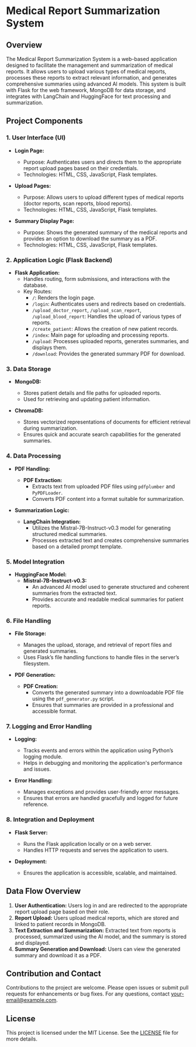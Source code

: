 # Medical Report Summarization System

## Overview

The Medical Report Summarization System is a web-based application designed to facilitate the management and summarization of medical reports. It allows users to upload various types of medical reports, processes these reports to extract relevant information, and generates comprehensive summaries using advanced AI models. This system is built with Flask for the web framework, MongoDB for data storage, and integrates with LangChain and HuggingFace for text processing and summarization.

## Project Components

### 1. User Interface (UI)

- **Login Page:** 
  - Purpose: Authenticates users and directs them to the appropriate report upload pages based on their credentials.
  - Technologies: HTML, CSS, JavaScript, Flask templates.

- **Upload Pages:** 
  - Purpose: Allows users to upload different types of medical reports (doctor reports, scan reports, blood reports).
  - Technologies: HTML, CSS, JavaScript, Flask templates.

- **Summary Display Page:** 
  - Purpose: Shows the generated summary of the medical reports and provides an option to download the summary as a PDF.
  - Technologies: HTML, CSS, JavaScript, Flask templates.

### 2. Application Logic (Flask Backend)

- **Flask Application:**
  - Handles routing, form submissions, and interactions with the database.
  - Key Routes:
    - `/`: Renders the login page.
    - `/login`: Authenticates users and redirects based on credentials.
    - `/upload_doctor_report`, `/upload_scan_report`, `/upload_blood_report`: Handles the upload of various types of reports.
    - `/create_patient`: Allows the creation of new patient records.
    - `/index`: Main page for uploading and processing reports.
    - `/upload`: Processes uploaded reports, generates summaries, and displays them.
    - `/download`: Provides the generated summary PDF for download.

### 3. Data Storage

- **MongoDB:**
  - Stores patient details and file paths for uploaded reports.
  - Used for retrieving and updating patient information.

- **ChromaDB:**
  - Stores vectorized representations of documents for efficient retrieval during summarization.
  - Ensures quick and accurate search capabilities for the generated summaries.

### 4. Data Processing

- **PDF Handling:**
  - **PDF Extraction:** 
    - Extracts text from uploaded PDF files using `pdfplumber` and `PyPDFLoader`.
    - Converts PDF content into a format suitable for summarization.

- **Summarization Logic:**
  - **LangChain Integration:**
    - Utilizes the Mistral-7B-Instruct-v0.3 model for generating structured medical summaries.
    - Processes extracted text and creates comprehensive summaries based on a detailed prompt template.

### 5. Model Integration

- **HuggingFace Model:**
  - **Mistral-7B-Instruct-v0.3:** 
    - An advanced AI model used to generate structured and coherent summaries from the extracted text.
    - Provides accurate and readable medical summaries for patient reports.

### 6. File Handling

- **File Storage:**
  - Manages the upload, storage, and retrieval of report files and generated summaries.
  - Uses Flask’s file handling functions to handle files in the server’s filesystem.

- **PDF Generation:**
  - **PDF Creation:**
    - Converts the generated summary into a downloadable PDF file using the `pdf_generator.py` script.
    - Ensures that summaries are provided in a professional and accessible format.

### 7. Logging and Error Handling

- **Logging:**
  - Tracks events and errors within the application using Python’s logging module.
  - Helps in debugging and monitoring the application's performance and issues.

- **Error Handling:**
  - Manages exceptions and provides user-friendly error messages.
  - Ensures that errors are handled gracefully and logged for future reference.

### 8. Integration and Deployment

- **Flask Server:**
  - Runs the Flask application locally or on a web server.
  - Handles HTTP requests and serves the application to users.

- **Deployment:**
  - Ensures the application is accessible, scalable, and maintained.
  

## Data Flow Overview

1. **User Authentication:** Users log in and are redirected to the appropriate report upload page based on their role.
2. **Report Upload:** Users upload medical reports, which are stored and linked to patient records in MongoDB.
3. **Text Extraction and Summarization:** Extracted text from reports is processed, summarized using the AI model, and the summary is stored and displayed.
4. **Summary Generation and Download:** Users can view the generated summary and download it as a PDF.

## Contribution and Contact

Contributions to the project are welcome. Please open issues or submit pull requests for enhancements or bug fixes. For any questions, contact [your-email@example.com](mailto:your-email@example.com).

## License

This project is licensed under the MIT License. See the [LICENSE](LICENSE) file for more details.